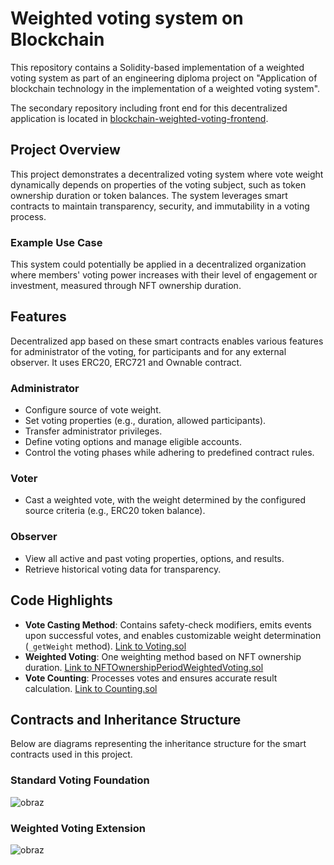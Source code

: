 # Weighted voting system on Blockchain

This repository contains a Solidity-based implementation of a weighted voting system as part of an engineering diploma project on "Application of blockchain technology in the implementation of a weighted voting system".

The secondary repository including front end for this decentralized application is located in [blockchain-weighted-voting-frontend](https://github.com/michal7954/blockchain-weighted-voting-frontend).

## Project Overview
This project demonstrates a decentralized voting system where vote weight dynamically depends on properties of the voting subject, such as token ownership duration or token balances. The system leverages smart contracts to maintain transparency, security, and immutability in a voting process.

### Example Use Case
This system could potentially be applied in a decentralized organization where members' voting power increases with their level of engagement or investment, measured through NFT ownership duration.

## Features
Decentralized app based on these smart contracts enables various features for administrator of the voting, for participants and for any external observer. It uses ERC20, ERC721 and Ownable contract.

### Administrator
- Configure source of vote weight.
- Set voting properties (e.g., duration, allowed participants).
- Transfer administrator privileges.
- Define voting options and manage eligible accounts.
- Control the voting phases while adhering to predefined contract rules.

### Voter
- Cast a weighted vote, with the weight determined by the configured source criteria (e.g., ERC20 token balance).

### Observer
- View all active and past voting properties, options, and results.
- Retrieve historical voting data for transparency.

## Code Highlights
- **Vote Casting Method**: Contains safety-check modifiers, emits events upon successful votes, and enables customizable weight determination (`_getWeight` method). [Link to Voting.sol](https://github.com/michal7954/blockchain-weighted-voting/blob/main/contracts/Voting/Voting.sol)
- **Weighted Voting**: One weighting method based on NFT ownership duration. [Link to NFTOwnershipPeriodWeightedVoting.sol](https://github.com/michal7954/blockchain-weighted-voting/blob/main/contracts/WeightedVotings/NFTOwnershipPeriodWeightedVoting.sol)
- **Vote Counting**: Processes votes and ensures accurate result calculation. [Link to Counting.sol](https://github.com/michal7954/blockchain-weighted-voting/blob/main/contracts/Voting/Counting.sol)

## Contracts and Inheritance Structure
Below are diagrams representing the inheritance structure for the smart contracts used in this project.

### Standard Voting Foundation
![obraz](https://github.com/user-attachments/assets/91b08abb-ffb6-4a3a-8a82-e455b87ecd1f)
### Weighted Voting Extension
![obraz](https://github.com/user-attachments/assets/ec66d2b2-3cdf-458e-a861-880e57086bbb)
